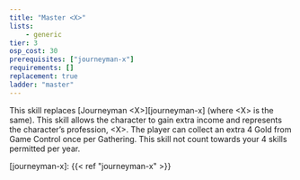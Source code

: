 ```yaml
---
title: "Master <X>"
lists:
    - generic
tier: 3
osp_cost: 30
prerequisites: ["journeyman-x"]
requirements: []
replacement: true
ladder: "master"
---
```

This skill replaces [Journeyman \<X>][journeyman-x] (where \<X> is the same). This skill allows the character to gain extra income and represents the character’s profession, \<X>. The player can collect an extra 4 Gold from Game Control once per Gathering. This skill not count towards your 4 skills permitted per year.

[journeyman-x]: {{< ref "journeyman-x" >}}